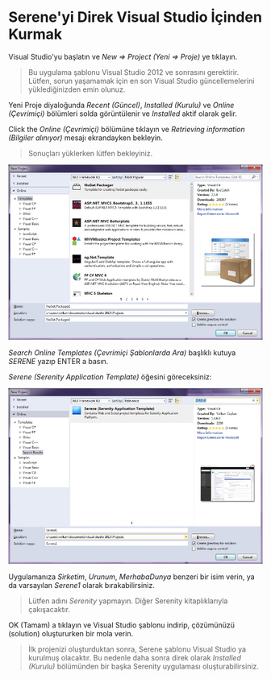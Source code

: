 # Serene'yi Direk Visual Studio İçinden Kurmak

Visual Studio'yu başlatın ve  *New => Project (Yeni => Proje)* ye tıklayın.

> Bu uygulama şablonu Visual Studio 2012 ve sonrasını gerektirir. Lütfen, sorun yaşamamak için en son Visual Studio güncellemelerini yüklediğinizden emin olunuz.

Yeni Proje diyaloğunda *Recent (Güncel)*, *Installed (Kurulu)* ve *Online (Çevrimiçi)* bölümleri solda görüntülenir ve *Installed* aktif olarak gelir.

Click the *Online (Çevrimiçi)* bölümüne tıklayın ve *Retrieving information (Bilgiler alınıyor)* mesajı ekrandayken bekleyin.

> Sonuçları yüklerken lütfen bekleyiniz.

![Yeni Proje Online](img/new_project_dialog_online.jpg)

*Search Online Templates (Çevrimiçi Şablonlarda Ara)* başlıklı kutuya *SERENE* yazıp ENTER a basın.

*Serene (Serenity Application Template)* öğesini göreceksiniz:

![Serene Arama Sonucu](img/new_project_dialog_serene.jpg)

Uygulamanıza *Sirketim*, *Urunum*, *MerhabaDunya* benzeri bir isim verin, ya da varsayılan *Serene1* olarak bırakabilirsiniz.

> Lütfen adını *Serenity* yapmayın. Diğer Serenity kitaplıklarıyla çakışacaktır.

OK (Tamam) a tıklayın ve Visual Studio şablonu indirip, çözümünüzü (solution) oluştururken bir mola verin.

> İlk projenizi oluşturduktan sonra, Serene şablonu Visual Studio ya kurulmuş olacaktır. Bu nedenle daha sonra direk olarak *Installed (Kurulu)* bölümünden bir başka Serenity uygulaması oluşturabilirsiniz.
